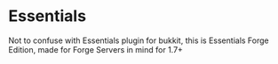 Essentials
==========

Not to confuse with Essentials plugin for bukkit, this is Essentials Forge Edition, made for Forge Servers in mind for 1.7+
